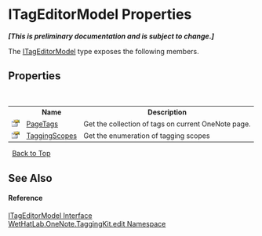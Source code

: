 # ITagEditorModel Properties
 _**\[This is preliminary documentation and is subject to change.\]**_

The <a href="924af36a-d57e-8d4c-94fe-efae9c665a90">ITagEditorModel</a> type exposes the following members.


## Properties
&nbsp;<table><tr><th></th><th>Name</th><th>Description</th></tr><tr><td>![Public property](media/pubproperty.gif "Public property")</td><td><a href="9859b223-9bf8-1a57-f578-e8b01c078dbf">PageTags</a></td><td>
Get the collection of tags on current OneNote page.</td></tr><tr><td>![Public property](media/pubproperty.gif "Public property")</td><td><a href="b3c2aa75-e3d1-2e6a-641b-4025b3b2a3df">TaggingScopes</a></td><td>
Get the enumeration of tagging scopes</td></tr></table>&nbsp;
<a href="#itageditormodel-properties">Back to Top</a>

## See Also


#### Reference
<a href="924af36a-d57e-8d4c-94fe-efae9c665a90">ITagEditorModel Interface</a><br /><a href="60ca3730-00cd-fce3-4009-523f3952fd9e">WetHatLab.OneNote.TaggingKit.edit Namespace</a><br />